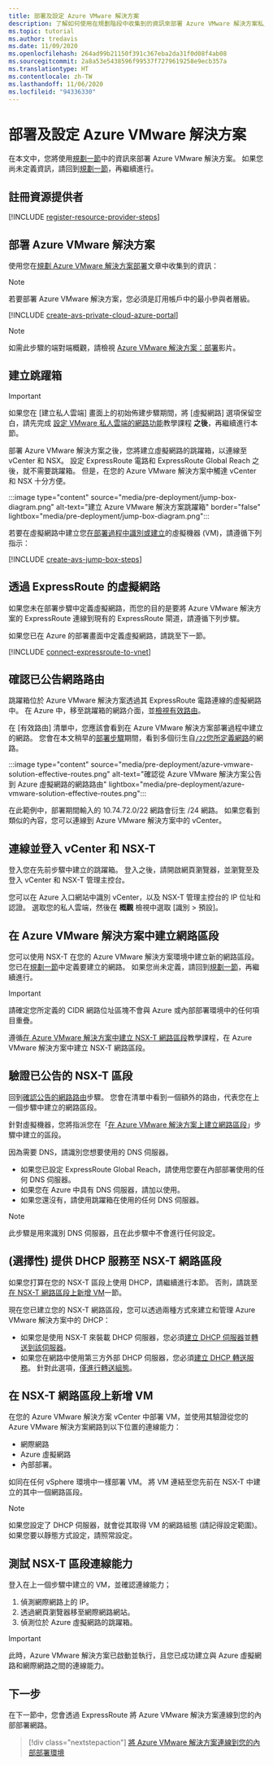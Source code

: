 ```yaml
---
title: 部署及設定 Azure VMware 解決方案
description: 了解如何使用在規劃階段中收集到的資訊來部署 Azure VMware 解決方案私人雲端。
ms.topic: tutorial
ms.author: tredavis
ms.date: 11/09/2020
ms.openlocfilehash: 264ad99b21150f391c367eba2da31f0d08f4ab08
ms.sourcegitcommit: 2a8a53e5438596f99537f7279619258e9ecb357a
ms.translationtype: HT
ms.contentlocale: zh-TW
ms.lasthandoff: 11/06/2020
ms.locfileid: "94336330"
---
```

# <a name="deploy-and-configure-azure-vmware-solution"></a>部署及設定 Azure VMware 解決方案

在本文中，您將使用[規劃一節](production-ready-deployment-steps.md)中的資訊來部署 Azure VMware 解決方案。 如果您尚未定義資訊，請回到[規劃一節](production-ready-deployment-steps.md)，再繼續進行。

## <a name="register-the-resource-provider"></a>註冊資源提供者

[!INCLUDE [register-resource-provider-steps](includes/register-resource-provider-steps.md)]


## <a name="deploy-azure-vmware-solution"></a>部署 Azure VMware 解決方案

使用您在[規劃 Azure VMware 解決方案部署](production-ready-deployment-steps.md)文章中收集到的資訊：

>[!NOTE]
>若要部署 Azure VMware 解決方案，您必須是訂用帳戶中的最小參與者層級。

[!INCLUDE [create-avs-private-cloud-azure-portal](includes/create-private-cloud-azure-portal-steps.md)]

>[!NOTE]
>如需此步驟的端對端概觀，請檢視 [Azure VMware 解決方案：部署](https://www.youtube.com/embed/1JLB3L2WDWI)影片。 

## <a name="create-the-jump-box"></a>建立跳躍箱

>[!IMPORTANT]
>如果您在 [建立私人雲端] 畫面上的初始佈建步驟期間，將 [虛擬網路] 選項保留空白，請先完成 [設定 VMware 私人雲端的網路功能](tutorial-configure-networking.md)教學課程 **之後**，再繼續進行本節。  

部署 Azure VMware 解決方案之後，您將建立虛擬網路的跳躍箱，以連線至 vCenter 和 NSX。 設定 ExpressRoute 電路和 ExpressRoute Global Reach 之後，就不需要跳躍箱。  但是，在您的 Azure VMware 解決方案中觸達 vCenter 和 NSX 十分方便。  

:::image type="content" source="media/pre-deployment/jump-box-diagram.png" alt-text="建立 Azure VMware 解決方案跳躍箱" border="false" lightbox="media/pre-deployment/jump-box-diagram.png":::

若要在虛擬網路中建立您[在部署過程中識別或建立](production-ready-deployment-steps.md#azure-virtual-network-to-attach-azure-vmware-solution)的虛擬機器 (VM)，請遵循下列指示： 

[!INCLUDE [create-avs-jump-box-steps](includes/create-jump-box-steps.md)]

## <a name="connect-to-a-virtual-network-with-expressroute"></a>透過 ExpressRoute 的虛擬網路

如果您未在部署步驟中定義虛擬網路，而您的目的是要將 Azure VMware 解決方案的 ExpressRoute 連線到現有的 ExpressRoute 閘道，請遵循下列步驟。

如果您已在 Azure 的部署畫面中定義虛擬網路，請跳至下一節。

[!INCLUDE [connect-expressroute-to-vnet](includes/connect-expressroute-vnet.md)]

## <a name="verify-network-routes-advertised"></a>確認已公告網路路由

跳躍箱位於 Azure VMware 解決方案透過其 ExpressRoute 電路連線的虛擬網路中。  在 Azure 中，移至跳躍箱的網路介面，並[檢視有效路由](../virtual-network/manage-route-table.md#view-effective-routes)。

在 [有效路由] 清單中，您應該會看到在 Azure VMware 解決方案部署過程中建立的網路。 您會在本文稍早的[部署步驟](#deploy-azure-vmware-solution)期間，看到多個衍生自[`/22`您所定義網路](production-ready-deployment-steps.md#ip-address-segment)的網路。

:::image type="content" source="media/pre-deployment/azure-vmware-solution-effective-routes.png" alt-text="確認從 Azure VMware 解決方案公告到 Azure 虛擬網路的網路路由" lightbox="media/pre-deployment/azure-vmware-solution-effective-routes.png":::

在此範例中，部署期間輸入的 10.74.72.0/22 網路會衍生 /24 網路。  如果您看到類似的內容，您可以連線到 Azure VMware 解決方案中的 vCenter。

## <a name="connect-and-sign-in-to-vcenter-and-nsx-t"></a>連線並登入 vCenter 和 NSX-T

登入您在先前步驟中建立的跳躍箱。 登入之後，請開啟網頁瀏覽器，並瀏覽至及登入 vCenter 和 NSX-T 管理主控台。  

您可以在 Azure 入口網站中識別 vCenter，以及 NSX-T 管理主控台的 IP 位址和認證。  選取您的私人雲端，然後在 **概觀** 檢視中選取 [識別 > 預設]。 

## <a name="create-a-network-segment-on-azure-vmware-solution"></a>在 Azure VMware 解決方案中建立網路區段

您可以使用 NSX-T 在您的 Azure VMware 解決方案環境中建立新的網路區段。  您已在[規劃一節](production-ready-deployment-steps.md)中定義要建立的網路。  如果您尚未定義，請回到[規劃一節](production-ready-deployment-steps.md)，再繼續進行。

>[!IMPORTANT]
>請確定您所定義的 CIDR 網路位址區塊不會與 Azure 或內部部署環境中的任何項目重疊。  

遵循[在 Azure VMware 解決方案中建立 NSX-T 網路區段](tutorial-nsx-t-network-segment.md)教學課程，在 Azure VMware 解決方案中建立 NSX-T 網路區段。

## <a name="verify-advertised-nsx-t-segment"></a>驗證已公告的 NSX-T 區段

回到[確認公告的網路路由](#verify-network-routes-advertised)步驟。 您會在清單中看到一個額外的路由，代表您在上一個步驟中建立的網路區段。  

針對虛擬機器，您將指派您在「[在 Azure VMware 解決方案上建立網路區段](#create-a-network-segment-on-azure-vmware-solution)」步驟中建立的區段。  

因為需要 DNS，請識別您想要使用的 DNS 伺服器。  

- 如果您已設定 ExpressRoute Global Reach，請使用您要在內部部署使用的任何 DNS 伺服器。  
- 如果您在 Azure 中具有 DNS 伺服器，請加以使用。  
- 如果您還沒有，請使用跳躍箱在使用的任何 DNS 伺服器。

>[!NOTE]
>此步驟是用來識別 DNS 伺服器，且在此步驟中不會進行任何設定。

## <a name="optional-provide-dhcp-services-to-nsx-t-network-segment"></a>(選擇性) 提供 DHCP 服務至 NSX-T 網路區段

如果您打算在您的 NSX-T 區段上使用 DHCP，請繼續進行本節。 否則，請跳至[在 NSX-T 網路區段上新增 VM](#add-a-vm-on-the-nsx-t-network-segment)一節。  

現在您已建立您的 NSX-T 網路區段，您可以透過兩種方式來建立和管理 Azure VMware 解決方案中的 DHCP：

* 如果您是使用 NSX-T 來裝載 DHCP 伺服器，您必須[建立 DHCP 伺服器](manage-dhcp.md#create-a-dhcp-server)並[轉送到該伺服器](manage-dhcp.md#create-dhcp-relay-service)。 
* 如果您在網路中使用第三方外部 DHCP 伺服器，您必須[建立 DHCP 轉送服務](manage-dhcp.md#create-dhcp-relay-service)。  針對此選項，[僅進行轉送組態](manage-dhcp.md#create-dhcp-relay-service)。


## <a name="add-a-vm-on-the-nsx-t-network-segment"></a>在 NSX-T 網路區段上新增 VM

在您的 Azure VMware 解決方案 vCenter 中部署 VM，並使用其驗證從您的 Azure VMware 解決方案網路到以下位置的連線能力：

- 網際網路
- Azure 虛擬網路
- 內部部署。  

如同在任何 vSphere 環境中一樣部署 VM。  將 VM 連結至您先前在 NSX-T 中建立的其中一個網路區段。  

>[!NOTE]
>如果您設定了 DHCP 伺服器，就會從其取得 VM 的網路組態 (請記得設定範圍)。  如果您要以靜態方式設定，請照常設定。

## <a name="test-the-nsx-t-segment-connectivity"></a>測試 NSX-T 區段連線能力

登入在上一個步驟中建立的 VM，並確認連線能力；

1. 偵測網際網路上的 IP。
2. 透過網頁瀏覽器移至網際網路網站。
3. 偵測位於 Azure 虛擬網路的跳躍箱。

>[!IMPORTANT]
>此時，Azure VMware 解決方案已啟動並執行，且您已成功建立與 Azure 虛擬網路和網際網路之間的連線能力。

## <a name="next-steps"></a>下一步

在下一節中，您會透過 ExpressRoute 將 Azure VMware 解決方案連線到您的內部部署網路。
> [!div class="nextstepaction"]
> [將 Azure VMware 解決方案連線到您的內部部署環境](azure-vmware-solution-on-premises.md)
